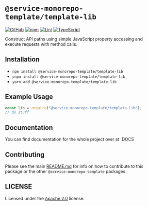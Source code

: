 # `@service-monorepo-template/template-lib`  

[![GitHub](https://img.shields.io/badge/License-Apache%202.0-yellow.svg)](https://github.com/zaida04/service-monorepo-template/blob/main/LICENSE)
[![npm](https://img.shields.io/npm/v/@cordis/routers?color=crimson&logo=npm)](#)
[![Lint](https://github.com/zaida04/service-monorepo-template/actions/workflows/lint.yml/badge.svg)](https://github.com/zaida04/service-monorepo-template/actions/workflows/lint.yml)
[![TypeScript](https://github.com/zaida04/service-monorepo-template/actions/workflows/typescript.yml/badge.svg)](https://github.com/zaida04/service-monorepo-template/actions/workflows/typescript.yml)

Construct API paths using simple JavaScript property accessing and execute requests with method calls.

## Installation
- `npm install @service-monorepo-template/template-lib` 
- `pnpm install @service-monorepo-template/template-lib` 
- `yarn add @service-monorepo-template/template-lib`

## Example Usage
```ts
const lib = require("@service-monorepo-template/template-lib");
// do stuff

```

## Documentation
You can find documentation for the whole project over at `DOCS

## Contributing
Please see the main [README.md](https://github.com/zaida04/service-monorepo-template) for info on how to contribute to this package or the other `@service-monorepo-template` packages.

## LICENSE
Licensed under the [Apache 2.0](https://github.com/zaida04/service-monorepo-template/blob/main/LICENSE) license.